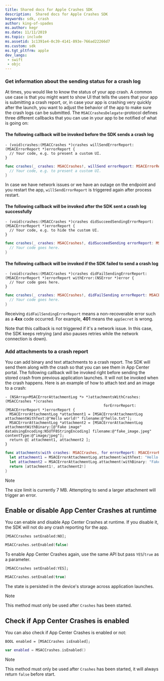 ```yaml
---
title: Shared docs for Apple Crashes SDK
description:  Shared docs for Apple Crashes SDK
keywords: sdk, crash
author: king-of-spades
ms.author: kegr
ms.date: 11/11/2019
ms.topic: include
ms.assetid: 1c1391e4-0c39-4141-893e-766ad22266d7
ms.custom: sdk
ms.tgt_pltfrm: apple
dev_langs:  
 - swift
 - objc
---
```


### Get information about the sending status for a crash log

At times, you would like to know the status of your app crash. A common use case is that you might want to show UI that tells the users that your app is submitting a crash report, or, in case your app is crashing very quickly after the launch, you want to adjust the behavior of the app to make sure the crash logs can be submitted. The `MSACCrashesDelegate`-protocol defines three different callbacks that you can use in your app to be notified of what is going on:

#### The following callback will be invoked before the SDK sends a crash log

```objc
- (void)crashes:(MSACCrashes *)crashes willSendErrorReport:(MSACErrorReport *)errorReport {
  // Your code, e.g. to present a custom UI.
}
```
```swift
func crashes(_ crashes: MSACCrashes!, willSend errorReport: MSACErrorReport!) {
  // Your code, e.g. to present a custom UI.
}
```
In case we have network issues or we have an outage on the endpoint and you restart the app, `willSendErrorReport` is triggered again after process restart.

#### The following callback will be invoked after the SDK sent a crash log successfully

```objc
- (void)crashes:(MSACCrashes *)crashes didSucceedSendingErrorReport:(MSACErrorReport *)errorReport {
  // Your code, e.g. to hide the custom UI.
}
```
```swift
func crashes(_ crashes: MSACCrashes!, didSucceedSending errorReport: MSACErrorReport!) {
  // Your code goes here.
}
```

#### The following callback will be invoked if the SDK failed to send a crash log

```objc
- (void)crashes:(MSACCrashes *)crashes didFailSendingErrorReport:(MSACErrorReport *)errorReport withError:(NSError *)error {
  // Your code goes here.
}
```
```swift
func crashes(_ crashes: MSACCrashes!, didFailSending errorReport: MSACErrorReport!, withError error: Error!) {
  // Your code goes here.
}
```

Receiving `didFailSendingErrorReport` means a non-recoverable error such as a **4xx** code occurred. For example, **401** means the `appSecret` is wrong.

Note that this callback is not triggered if it's a network issue. In this case, the SDK keeps retrying (and also pauses retries while the network connection is down).

### Add attachments to a crash report

You can add binary and text attachments to a crash report. The SDK will send them along with the crash so that you can see them in App Center portal. The following callback will be invoked right before sending the stored crash from previous application launches. It will not be invoked when the crash happens. Here is an example of how to attach text and an image to a crash:

```objc
- (NSArray<MSACErrorAttachmentLog *> *)attachmentsWithCrashes:(MSACCrashes *)crashes
                                             forErrorReport:(MSACErrorReport *)errorReport {
  MSACErrorAttachmentLog *attachment1 = [MSACErrorAttachmentLog attachmentWithText:@"Hello world!" filename:@"hello.txt"];
  MSACErrorAttachmentLog *attachment2 = [MSACErrorAttachmentLog attachmentWithBinary:[@"Fake image" dataUsingEncoding:NSUTF8StringEncoding] filename:@"fake_image.jpeg" contentType:@"image/jpeg"];
  return @[ attachment1, attachment2 ];
}
```
```swift
func attachments(with crashes: MSACCrashes, for errorReport: MSACErrorReport) -> [MSACErrorAttachmentLog] {
  let attachment1 = MSACErrorAttachmentLog.attachment(withText: "Hello world!", filename: "hello.txt")
  let attachment2 = MSACErrorAttachmentLog.attachment(withBinary: "Fake image".data(using: String.Encoding.utf8), filename: nil, contentType: "image/jpeg")
  return [attachment1!, attachment2!]
}
```

> [!NOTE]
> The size limit is currently 7 MB. Attempting to send a larger attachment will trigger an error.

## Enable or disable App Center Crashes at runtime

You can enable and disable App Center Crashes at runtime. If you disable it, the SDK will not do any crash reporting for the app.

```objc
[MSACCrashes setEnabled:NO];
```
```swift
MSACCrashes.setEnabled(false)
```

To enable App Center Crashes again, use the same API but pass `YES`/`true` as a parameter.

```objc
[MSACCrashes setEnabled:YES];
```
```swift
MSACCrashes.setEnabled(true)
```

The state is persisted in the device's storage across application launches.

> [!NOTE]
> This method must only be used after `Crashes` has been started.

## Check if App Center Crashes is enabled

You can also check if App Center Crashes is enabled or not:

```objc
BOOL enabled = [MSACCrashes isEnabled];
```
```swift
var enabled = MSACCrashes.isEnabled()
```

> [!NOTE]
> This method must only be used after `Crashes` has been started, it will always return `false` before start.
